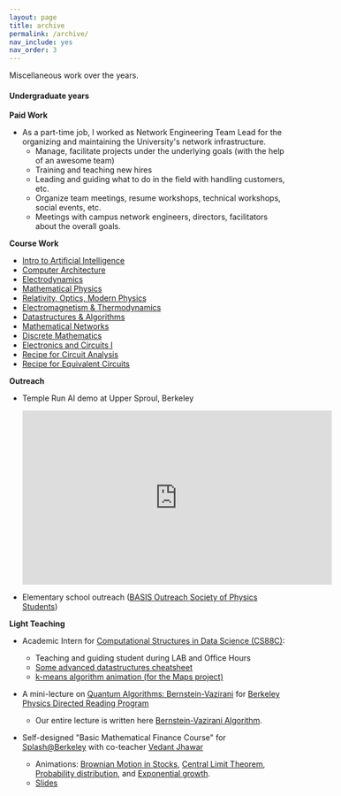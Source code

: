 ```yaml
---
layout: page
title: archive
permalink: /archive/
nav_include: yes
nav_order: 3
---
```


Miscellaneous work over the years.

#### Undergraduate years

**Paid Work**
* As a part-time job, I worked as Network Engineering Team Lead for the organizing and maintaining the University's network infrastructure.
	- Manage, facilitate projects under the underlying goals (with the help of an awesome team)
	- Training and teaching new hires
	- Leading and guiding what to do in the field with handling customers, etc.
	- Organize team meetings, resume workshops, technical workshops, social events, etc.
	- Meetings with campus network engineers, directors, facilitators about the overall goals.


**Course Work**

<!-- * <a href="">Demography: Social Networks</a>
* <a href="">Computer Graphics</a> -->

<!-- * <a href="">Computer Vision</a>
* <a href="">Machine Learning</a>
* <a href="">Physics in Real World Applications</a> -->

* <a href="">Intro to Artificial Intelligence</a>
* <a href="">Computer Architecture</a>
* <a href="">Electrodynamics</a>
* <a href="">Mathematical Physics</a>
* <a href="">Relativity, Optics, Modern Physics</a>
* <a href="https://bucket.funnyscar.com/coursework/7b_crib.pdf">Electromagnetism & Thermodynamics</a>
* <a href="https://bucket.funnyscar.com/coursework/Algorithms.pdf">Datastructures & Algorithms</a>
* <a href="https://bucket.funnyscar.com/coursework/Mathematical_Networks.pdf">Mathematical Networks</a>
* <a href="https://bucket.funnyscar.com/coursework/cs70_crib.pdf">Discrete Mathematics</a>
* <a href="https://bucket.funnyscar.com/coursework/eecs16a.pdf">Electronics and Circuits I</a>
* <a href="https://bucket.funnyscar.com/coursework/Recipe__Circuit_Analysis.pdf">Recipe for Circuit Analysis</a>
* <a href="https://bucket.funnyscar.com/coursework/Recipe__Equivalent_Circuits.pdf">Recipe for Equivalent Circuits</a>

**Outreach**
* Temple Run AI demo at Upper Sproul, Berkeley

	<iframe width="560" height="315" src="https://www.youtube.com/embed/d1veRAj5RFY?si=ueAw231mwlwSQ-5H" title="YouTube video player" frameborder="0" allow="accelerometer; autoplay; clipboard-write; encrypted-media; gyroscope; picture-in-picture; web-share" referrerpolicy="strict-origin-when-cross-origin" allowfullscreen></iframe>

* Elementary school outreach (<a href="https://crscience.org/outreach/basis/">BASIS Outreach Society of Physics Students</a>)

**Light Teaching**
* Academic Intern for <a href="https://c88c.org/">Computational Structures in Data Science (CS88C)</a>:
	- Teaching and guiding student during LAB and Office Hours
	- <a href="https://bucket.funnyscar.com/coursework/Algorithms.pdf">Some advanced datastructures cheatsheet</a>
	- <a href="https://graphics.funnyscar.com/k-means/">k-means algorithm animation (for the Maps project)</a>

* A mini-lecture on <a href="https://youtu.be/2JSmKgIf9do">Quantum Algorithms: Bernstein-Vazirani</a> for <a href="https://berkeleyphysicsdrp.wixsite.com/physicsberkeleydrp">Berkeley Physics Directed Reading Program</a>
	- Our entire lecture is written here <a href="https://funnyscar.com/writings/bernstein-vazirani">Bernstein-Vazirani Algorithm</a>.

* Self-designed "Basic Mathematical Finance Course" for <a href="https://berkeley.learningu.org/">Splash@Berkeley</a> with co-teacher <a href="https://www.linkedin.com/in/vedant-m-jhawar">Vedant Jhawar</a>
	- Animations: <a href="https://graphics.funnyscar.com/brownian-stocks">Brownian Motion in Stocks</a>, <a href="https://graphics.funnyscar.com/clt/">Central Limit Theorem</a>, <a href="https://graphics.funnyscar.com/points">Probability distribution</a>, and <a href="https://graphics.funnyscar.com/exponential-growth">Exponential growth</a>.
	- <a href="https://bucket.funnyscar.com/work/Mathematical-Finance.pptx">Slides</a>

